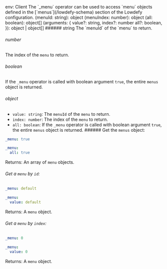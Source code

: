 <TITLE>_menu</TITLE>
<METADATA>env: Client</METADATA>
<DESCRIPTION>The `_menu` operator can be used to access `menu` objects defined in the [`menus`](/lowdefy-schema) section of the Lowdefy configuration.</DESCRIPTION>
<USAGE>(menuId: string): object
(menuIndex: number): object
(all: boolean): object[]
(arguments: {
  value?: string,
  index?: number
  all?: boolean,
}): object | object[]
###### string
The `menuId` of the `menu` to return.

###### number

The index of the `menu` to return.

###### boolean

If the `_menu` operator is called with boolean argument `true`, the entire `menus` object is returned.

###### object

- `value: string`: The `menuId` of the `menu` to return.
- `index: number`: The index of the `menu` to return.
- `all: boolean`: If the `_menu` operator is called with boolean argument `true`, the entire `menus` object is returned.</USAGE>
  <EXAMPLES>###### Get the `menus` object:

```yaml
_menu: true
```

```yaml
_menu:
  all: true
```

Returns: An array of `menu` objects.

###### Get a `menu` by `id`:

```yaml
_menu: default
```

```yaml
_menu:
  value: default
```

Returns: A `menu` object.

###### Get a `menu` by `index`:

```yaml
_menu: 0
```

```yaml
_menu:
  value: 0
```

Returns: A `menu` object.</EXAMPLES>
